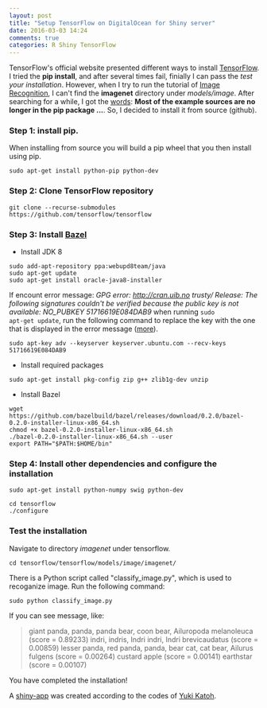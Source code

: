 ```yaml
---
layout: post
title: "Setup TensorFlow on DigitalOcean for Shiny server"
date: 2016-03-03 14:24
comments: true
categories: R Shiny TensorFlow
---
```



TensorFlow's official website presented different ways to install [TensorFlow](https://www.tensorflow.org/versions/r0.7/get_started/os_setup.html#configure-tensorflows-canonical-view-of-cuda-libraries). I tried the **pip install**, and after several times fail, finially I can pass the *test your installation*. However, when I try to run the tutorial of [Image Recognition](https://www.tensorflow.org/versions/r0.7/tutorials/image_recognition/index.html), I can't find the **imagenet** directory under *models/image*. After searching for a while, I got the [words](https://github.com/tensorflow/tensorflow/issues/463): **Most of the example sources are no longer in the pip package ...**. So, I decided to install it from source (github). 

### Step 1: install pip.

When installing from source you will build a pip wheel that you then install using pip. 

```
sudo apt-get install python-pip python-dev
```

### Step 2: Clone TensorFlow repository

```
git clone --recurse-submodules https://github.com/tensorflow/tensorflow
```

### Step 3: Install [Bazel](http://bazel.io/)

+ Install JDK 8

```
sudo add-apt-repository ppa:webupd8team/java
sudo apt-get update
sudo apt-get install oracle-java8-installer
```

If encount error message: *GPG error: http://cran.uib.no trusty/ Release: The following signatures couldn't be verified because the public key is not available: NO_PUBKEY 51716619E084DAB9* when running <code>sudo apt-get update</code>, run the following command to replace the key with the one that is displayed in the error message ([more](http://askubuntu.com/questions/20725/gpg-error-the-following-signatures-couldnt-be-verified-because-the-public-key
)). 

```
sudo apt-key adv --keyserver keyserver.ubuntu.com --recv-keys 51716619E084DAB9
```

+ Install required packages

```
sudo apt-get install pkg-config zip g++ zlib1g-dev unzip
```

+ Install Bazel

```
wget https://github.com/bazelbuild/bazel/releases/download/0.2.0/bazel-0.2.0-installer-linux-x86_64.sh
chmod +x bazel-0.2.0-installer-linux-x86_64.sh
./bazel-0.2.0-installer-linux-x86_64.sh --user
export PATH="$PATH:$HOME/bin"
```

### Step 4: Install other dependencies and configure the installation

```
sudo apt-get install python-numpy swig python-dev

cd tensorflow
./configure
```

### Test the installation

Navigate to directory *imagenet* under tensorflow.

```
cd tensorflow/tensorflow/models/image/imagenet/
```

There is a Python script called "classify_image.py", which is used to recoganize image. Run the following command:

```
sudo python classify_image.py
```

If you can see message, like: 

>giant panda, panda, panda bear, coon bear, Ailuropoda melanoleuca (score = 0.89233)
>indri, indris, Indri indri, Indri brevicaudatus (score = 0.00859)
>lesser panda, red panda, panda, bear cat, cat bear, Ailurus fulgens (score = 0.00264)
>custard apple (score = 0.00141)
>earthstar (score = 0.00107)

You have completed the installation!

A [shiny-app](http://188.166.116.72:3838/tf_ImageClassify/) was created according to the codes of [Yuki Katoh](http://opiateforthemass.es/articles/mini-ai-app-using-tensorflow-and-shiny/). 











